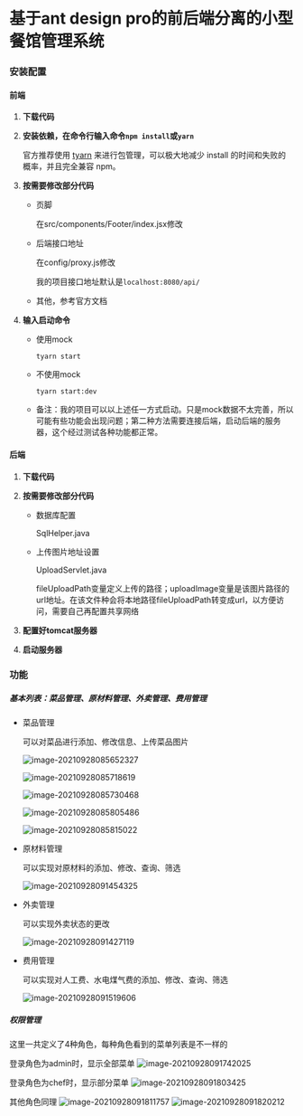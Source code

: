 # 基于ant design pro的前后端分离的小型餐馆管理系统

### 安装配置

#### 前端

1. **下载代码**

   [Github  antDesignProLearning-front]: https://github.com/ccyccyccy222/antDesignProLearning-front

2. **安装依赖，在命令行输入命令```npm install```或```yarn```**

   官方推荐使用 [tyarn](https://www.npmjs.com/package/tyarn) 来进行包管理，可以极大地减少 install 的时间和失败的概率，并且完全兼容 npm。

3. **按需要修改部分代码**

   + 页脚

     在src/components/Footer/index.jsx修改

   + 后端接口地址

     在config/proxy.js修改

     我的项目接口地址默认是```localhost:8080/api/```

   + 其他，参考官方文档

     [Ant Design Pro官方文档]: https://pro.ant.design/zh-CN/docs/overview
     [UmiJS官方文档]: https://umijs.org/zh-CN/docs/getting-started
     [b站良心教程：React项目全程实录#电商项目#react+UmiJS+Antd Pro#React全套技术#融职教育出品]: https://www.bilibili.com/video/BV1i5411c7xp?p=1

4. **输入启动命令**

   - 使用mock

     ```tyarn start```

   - 不使用mock

     ```tyarn start:dev```

   - 备注：我的项目可以以上述任一方式启动。只是mock数据不太完善，所以可能有些功能会出现问题；第二种方法需要连接后端，启动后端的服务器，这个经过测试各种功能都正常。

#### 后端

1. **下载代码**

   [Github  hefuNoodles-back]: https://github.com/ccyccyccy222/hefuNoodles-back

2. **按需要修改部分代码**

   + 数据库配置

     SqlHelper.java

   + 上传图片地址设置

     UploadServlet.java

     
     fileUploadPath变量定义上传的路径；uploadImage变量是该图片路径的url地址。在该文件种会将本地路径fileUploadPath转变成url，以方便访问，需要自己再配置共享网络
     

3. **配置好tomcat服务器**

4. **启动服务器**



### 功能

##### 基本列表：菜品管理、原材料管理、外卖管理、费用管理

+ 菜品管理

  可以对菜品进行添加、修改信息、上传菜品图片

  ![image-20210928085652327](https://i.loli.net/2021/09/28/msDPpZRiGxclJoy.png)

  ![image-20210928085718619](https://i.loli.net/2021/09/28/5awdjvlOBCNnfEX.png)

  ![image-20210928085730468](https://i.loli.net/2021/09/28/faQNwKBizYoSDOq.png)

  ![image-20210928085805486](https://i.loli.net/2021/09/28/jJNbaOhyf2kdtWs.png)

  ![image-20210928085815022](https://i.loli.net/2021/09/28/h8gReyDNnOTtGra.png)

+ 原材料管理

  可以实现对原材料的添加、修改、查询、筛选

  ![image-20210928091454325](https://i.loli.net/2021/09/28/MltZpAO51hCDPJc.png)

+ 外卖管理

  可以实现外卖状态的更改

  ![image-20210928091427119](https://i.loli.net/2021/09/28/Kc3tnBSMEkiAPYd.png)

+ 费用管理

  可以实现对人工费、水电煤气费的添加、修改、查询、筛选

  ![image-20210928091519606](https://i.loli.net/2021/09/28/iXPUdMQ4jYcRosk.png)

  

##### 权限管理

这里一共定义了4种角色，每种角色看到的菜单列表是不一样的

登录角色为admin时，显示全部菜单
![image-20210928091742025](https://i.loli.net/2021/09/28/CInZgqyYVFokTNv.png) 

登录角色为chef时，显示部分菜单
![image-20210928091803425](https://i.loli.net/2021/09/28/M5VKnxUGwlfFC9e.png) 

其他角色同理
![image-20210928091811757](https://i.loli.net/2021/09/28/KgP8niNcXHkWx3l.png) 
![image-20210928091820212](https://i.loli.net/2021/09/28/aFADMEqVTrUHSzi.png)

